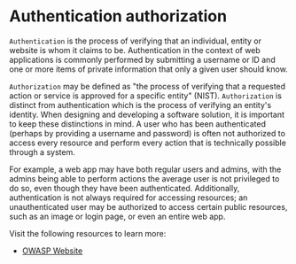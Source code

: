 # Authentication authorization

`Authentication` is the process of verifying that an individual, entity or website is whom it claims to be. Authentication in the context of web applications is commonly performed by submitting a username or ID and one or more items of private information that only a given user should know.

`Authorization` may be defined as "the process of verifying that a requested action or service is approved for a specific entity" (NIST). `Authorization` is distinct from authentication which is the process of verifying an entity's identity. When designing and developing a software solution, it is important to keep these distinctions in mind. A user who has been authenticated (perhaps by providing a username and password) is often not authorized to access every resource and perform every action that is technically possible through a system.

For example, a web app may have both regular users and admins, with the admins being able to perform actions the average user is not privileged to do so, even though they have been authenticated. Additionally, authentication is not always required for accessing resources; an unauthenticated user may be authorized to access certain public resources, such as an image or login page, or even an entire web app.

Visit the following resources to learn more:

- [OWASP Website](https://cheatsheetseries.owasp.org/cheatsheets/Authorization_Cheat_Sheet.html)
